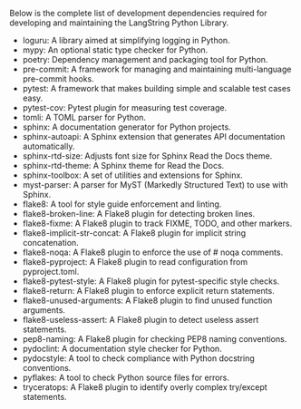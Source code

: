 Below is the complete list of development dependencies required for developing and maintaining the LangString Python Library.
 
- loguru: A library aimed at simplifying logging in Python.
- mypy: An optional static type checker for Python.
- poetry: Dependency management and packaging tool for Python.
- pre-commit: A framework for managing and maintaining multi-language pre-commit hooks.
- pytest: A framework that makes building simple and scalable test cases easy.
- pytest-cov: Pytest plugin for measuring test coverage.
- tomli: A TOML parser for Python.
- sphinx: A documentation generator for Python projects.
- sphinx-autoapi: A Sphinx extension that generates API documentation automatically.
- sphinx-rtd-size: Adjusts font size for Sphinx Read the Docs theme.
- sphinx-rtd-theme: A Sphinx theme for Read the Docs.
- sphinx-toolbox: A set of utilities and extensions for Sphinx.
- myst-parser: A parser for MyST (Markedly Structured Text) to use with Sphinx.
- flake8: A tool for style guide enforcement and linting.
- flake8-broken-line: A Flake8 plugin for detecting broken lines.
- flake8-fixme: A Flake8 plugin to track FIXME, TODO, and other markers.
- flake8-implicit-str-concat: A Flake8 plugin for implicit string concatenation.
- flake8-noqa: A Flake8 plugin to enforce the use of # noqa comments.
- flake8-pyproject: A Flake8 plugin to read configuration from pyproject.toml.
- flake8-pytest-style: A Flake8 plugin for pytest-specific style checks.
- flake8-return: A Flake8 plugin to enforce explicit return statements.
- flake8-unused-arguments: A Flake8 plugin to find unused function arguments.
- flake8-useless-assert: A Flake8 plugin to detect useless assert statements.
- pep8-naming: A Flake8 plugin for checking PEP8 naming conventions.
- pydoclint: A documentation style checker for Python.
- pydocstyle: A tool to check compliance with Python docstring conventions.
- pyflakes: A tool to check Python source files for errors.
- tryceratops: A Flake8 plugin to identify overly complex try/except statements.